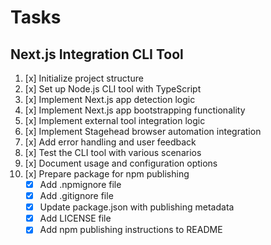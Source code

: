 # Tasks

## Next.js Integration CLI Tool

1. [x] Initialize project structure
2. [x] Set up Node.js CLI tool with TypeScript
3. [x] Implement Next.js app detection logic
4. [x] Implement Next.js app bootstrapping functionality
5. [x] Implement external tool integration logic
6. [x] Implement Stagehead browser automation integration
7. [x] Add error handling and user feedback
8. [x] Test the CLI tool with various scenarios
9. [x] Document usage and configuration options
10. [x] Prepare package for npm publishing
    - [x] Add .npmignore file
    - [x] Add .gitignore file
    - [x] Update package.json with publishing metadata
    - [x] Add LICENSE file
    - [x] Add npm publishing instructions to README
